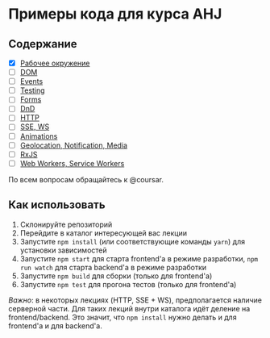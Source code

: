 # Примеры кода для курса AHJ

## Содержание

* [x] [Рабочее окружение](/env)
* [ ] [DOM](/dom)
* [ ] [Events](/events)
* [ ] [Testing](/testing)
* [ ] [Forms](/forms)
* [ ] [DnD](/dnd)
* [ ] [HTTP](/http)
* [ ] [SSE, WS](/sse-ws)
* [ ] [Animations](/anim)
* [ ] [Geolocation, Notification, Media](/geo)
* [ ] [RxJS](/rxjs)
* [ ] [Web Workers, Service Workers](/workers)

По всем вопросам обращайтесь к @coursar.

## Как использовать

1. Склонируйте репозиторий
1. Перейдите в каталог интересующей вас лекции
1. Запустите `npm install` (или соответствующие команды `yarn`) для установки зависимостей
1. Запустите `npm start` для старта frontend'а в режиме разработки, `npm run watch` для старта backend'а в режиме разработки
1. Запустите `npm build` для сборки (только для frontend'а)
1. Запустите `npm test` для прогона тестов (только для frontend'а)

*Важно*: в некоторых лекциях (HTTP, SSE + WS), предполагается наличие серверной части. Для таких лекций внутри каталога идёт деление на frontend/backend. Это значит, что `npm install` нужно делать и для frontend'а и для backend'а.

